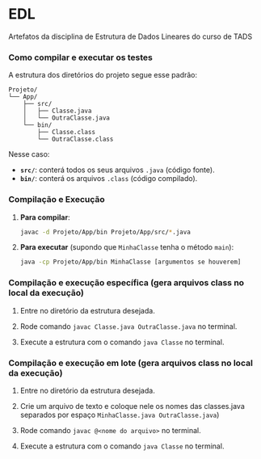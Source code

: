 # EDL

Artefatos da disciplina de Estrutura de Dados Lineares do curso de TADS


### Como compilar e executar os testes

A estrutura dos diretórios do projeto segue esse padrão: 

```
Projeto/
└── App/
    ├── src/
    │   ├── Classe.java
    │   └── OutraClasse.java
    └── bin/
        ├── Classe.class
        └── OutraClasse.class
```

Nesse caso:

- **`src/`**: conterá todos os seus arquivos `.java` (código fonte).
- **`bin/`**: conterá os arquivos `.class` (código compilado).

### Compilação e Execução

1. **Para compilar**:
   ```bash
   javac -d Projeto/App/bin Projeto/App/src/*.java
   ```

2. **Para executar** (supondo que `MinhaClasse` tenha o método `main`):
   ```bash
   java -cp Projeto/App/bin MinhaClasse [argumentos se houverem]
   ```

### Compilação e execução específica (gera arquivos class no local da execução)

1. Entre no diretório da estrutura desejada.

2. Rode comando `javac Classe.java OutraClasse.java` no terminal.

3. Execute a estrutura com o comando `java Classe` no terminal.


### Compilação e execução em lote (gera arquivos class no local da execução)

1. Entre no diretório da estrutura desejada.

2. Crie um arquivo de texto e coloque nele os nomes das classes.java separados por espaço `MinhaClasse.java OutraClasse.java`)

3. Rode comando `javac @<nome do arquivo>` no terminal. 

4. Execute a estrutura com o comando `java Classe` no terminal.
